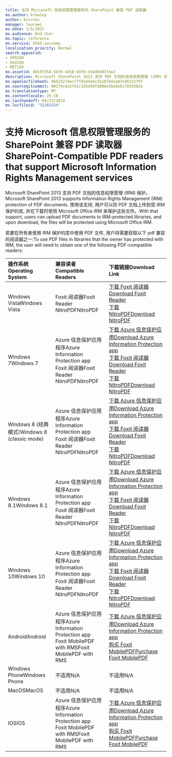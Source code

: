```yaml
---
title: 支持 Microsoft 信息权限管理服务的 SharePoint 兼容 PDF 读取器
ms.author: krowley
author: kccross
manager: laurawi
ms.date: 1/5/2017
ms.audience: End User
ms.topic: reference
ms.service: O365-seccomp
localization_priority: Normal
search.appverid:
- SPO160
- OSU150
- MET150
ms.assetid: dd197d58-5bf6-4d18-b9f8-d16db603fae2
description: Microsoft SharePoint 2013 支持 PDF 文档的信息权限管理 (IRM) 保护。 使用该支持, 用户可以将 PDF 文档上传到受 IRM 保护的库, 并在下载时使用 Microsoft Office IRM 来保护这些文件。
ms.openlocfilehash: 46623274ecfff01ddedc3518f84aa83cb615279f
ms.sourcegitcommit: 0017dc6a5f81c165d9dfd88be39a6bb17856582e
ms.translationtype: MT
ms.contentlocale: zh-CN
ms.lasthandoff: 04/23/2019
ms.locfileid: "32265254"
---
```

# <a name="sharepoint-compatible-pdf-readers-that-support-microsoft-information-rights-management-services"></a><span data-ttu-id="94530-104">支持 Microsoft 信息权限管理服务的 SharePoint 兼容 PDF 读取器</span><span class="sxs-lookup"><span data-stu-id="94530-104">SharePoint-Compatible PDF readers that support Microsoft Information Rights Management services</span></span>

<span data-ttu-id="94530-105">Microsoft SharePoint 2013 支持 PDF 文档的信息权限管理 (IRM) 保护。</span><span class="sxs-lookup"><span data-stu-id="94530-105">Microsoft SharePoint 2013 supports Information Rights Management (IRM) protection of PDF documents.</span></span> <span data-ttu-id="94530-106">使用该支持, 用户可以将 PDF 文档上传到受 IRM 保护的库, 并在下载时使用 Microsoft Office IRM 来保护这些文件。</span><span class="sxs-lookup"><span data-stu-id="94530-106">With that support, users can upload PDF documents to IRM-protected libraries, and upon download, the files will be protected using Microsoft Office IRM.</span></span>
  
<span data-ttu-id="94530-107">若要在所有者使用 IRM 保护的库中使用 PDF 文件, 用户将需要获取以下 pdf 兼容的阅读器之一:</span><span class="sxs-lookup"><span data-stu-id="94530-107">To use PDF files in libraries that the owner has protected with IRM, the user will need to obtain one of the following PDF-compatible readers:</span></span>
  
|<span data-ttu-id="94530-108">**操作系统**</span><span class="sxs-lookup"><span data-stu-id="94530-108">**Operating System**</span></span>|<span data-ttu-id="94530-109">**兼容读者**</span><span class="sxs-lookup"><span data-stu-id="94530-109">**Compatible Readers**</span></span>|<span data-ttu-id="94530-110">**下载链接**</span><span class="sxs-lookup"><span data-stu-id="94530-110">**Download Link**</span></span>|
|:-----|:-----|:-----|
|<span data-ttu-id="94530-111">Windows Vista</span><span class="sxs-lookup"><span data-stu-id="94530-111">Windows Vista</span></span>  <br/> |<span data-ttu-id="94530-112">Foxit 阅读器</span><span class="sxs-lookup"><span data-stu-id="94530-112">Foxit Reader</span></span>  <br/> <span data-ttu-id="94530-113">NitroPDF</span><span class="sxs-lookup"><span data-stu-id="94530-113">NitroPDF</span></span>  <br/> |[<span data-ttu-id="94530-114">下载 Foxit 阅读器</span><span class="sxs-lookup"><span data-stu-id="94530-114">Download Foxit Reader</span></span>](https://go.microsoft.com/fwlink/?linkid=253210) <br/> [<span data-ttu-id="94530-115">下载 NitroPDF</span><span class="sxs-lookup"><span data-stu-id="94530-115">Download NitroPDF</span></span>](https://www.gonitro.com/pdf-reader) <br/> |
|<span data-ttu-id="94530-116">Windows 7</span><span class="sxs-lookup"><span data-stu-id="94530-116">Windows 7</span></span>  <br/> |<span data-ttu-id="94530-117">Azure 信息保护应用程序</span><span class="sxs-lookup"><span data-stu-id="94530-117">Azure Information Protection app</span></span>  <br/> <span data-ttu-id="94530-118">Foxit 阅读器</span><span class="sxs-lookup"><span data-stu-id="94530-118">Foxit Reader</span></span>  <br/> <span data-ttu-id="94530-119">NitroPDF</span><span class="sxs-lookup"><span data-stu-id="94530-119">NitroPDF</span></span>  <br/> |[<span data-ttu-id="94530-120">下载 Azure 信息保护应用</span><span class="sxs-lookup"><span data-stu-id="94530-120">Download Azure Information Protection app</span></span>](https://go.microsoft.com/fwlink/?linkid=837797) <br/> [<span data-ttu-id="94530-121">下载 Foxit 阅读器</span><span class="sxs-lookup"><span data-stu-id="94530-121">Download Foxit Reader</span></span>](https://go.microsoft.com/fwlink/?linkid=253210) <br/> [<span data-ttu-id="94530-122">下载 NitroPDF</span><span class="sxs-lookup"><span data-stu-id="94530-122">Download NitroPDF</span></span>](https://www.gonitro.com/pdf-reader) <br/> |
|<span data-ttu-id="94530-123">Windows 8 (经典模式)</span><span class="sxs-lookup"><span data-stu-id="94530-123">Windows 8 (classic mode)</span></span>  <br/> |<span data-ttu-id="94530-124">Azure 信息保护应用程序</span><span class="sxs-lookup"><span data-stu-id="94530-124">Azure Information Protection app</span></span>  <br/> <span data-ttu-id="94530-125">Foxit 阅读器</span><span class="sxs-lookup"><span data-stu-id="94530-125">Foxit Reader</span></span>  <br/> <span data-ttu-id="94530-126">NitroPDF</span><span class="sxs-lookup"><span data-stu-id="94530-126">NitroPDF</span></span>  <br/> |[<span data-ttu-id="94530-127">下载 Azure 信息保护应用</span><span class="sxs-lookup"><span data-stu-id="94530-127">Download Azure Information Protection app</span></span>](https://go.microsoft.com/fwlink/?linkid=837797) <br/> [<span data-ttu-id="94530-128">下载 Foxit 阅读器</span><span class="sxs-lookup"><span data-stu-id="94530-128">Download Foxit Reader</span></span>](https://go.microsoft.com/fwlink/?linkid=253210) <br/> [<span data-ttu-id="94530-129">下载 NitroPDF</span><span class="sxs-lookup"><span data-stu-id="94530-129">Download NitroPDF</span></span>](https://www.gonitro.com/pdf-reader) <br/> |
|<span data-ttu-id="94530-130">Windows 8.1</span><span class="sxs-lookup"><span data-stu-id="94530-130">Windows 8.1</span></span>  <br/> |<span data-ttu-id="94530-131">Azure 信息保护应用程序</span><span class="sxs-lookup"><span data-stu-id="94530-131">Azure Information Protection app</span></span>  <br/> <span data-ttu-id="94530-132">Foxit 阅读器</span><span class="sxs-lookup"><span data-stu-id="94530-132">Foxit Reader</span></span>  <br/> <span data-ttu-id="94530-133">NitroPDF</span><span class="sxs-lookup"><span data-stu-id="94530-133">NitroPDF</span></span>  <br/> |[<span data-ttu-id="94530-134">下载 Azure 信息保护应用</span><span class="sxs-lookup"><span data-stu-id="94530-134">Download Azure Information Protection app</span></span>](https://go.microsoft.com/fwlink/?linkid=837797) <br/> [<span data-ttu-id="94530-135">下载 Foxit 阅读器</span><span class="sxs-lookup"><span data-stu-id="94530-135">Download Foxit Reader</span></span>](https://go.microsoft.com/fwlink/?linkid=253210) <br/> [<span data-ttu-id="94530-136">下载 NitroPDF</span><span class="sxs-lookup"><span data-stu-id="94530-136">Download NitroPDF</span></span>](https://www.gonitro.com/pdf-reader) <br/> |
|<span data-ttu-id="94530-137">Windows 10</span><span class="sxs-lookup"><span data-stu-id="94530-137">Windows 10</span></span>  <br/> |<span data-ttu-id="94530-138">Azure 信息保护应用程序</span><span class="sxs-lookup"><span data-stu-id="94530-138">Azure Information Protection app</span></span>  <br/> <span data-ttu-id="94530-139">Foxit 阅读器</span><span class="sxs-lookup"><span data-stu-id="94530-139">Foxit Reader</span></span>  <br/> <span data-ttu-id="94530-140">NitroPDF</span><span class="sxs-lookup"><span data-stu-id="94530-140">NitroPDF</span></span>  <br/> |[<span data-ttu-id="94530-141">下载 Azure 信息保护应用</span><span class="sxs-lookup"><span data-stu-id="94530-141">Download Azure Information Protection app</span></span>](https://go.microsoft.com/fwlink/?linkid=837797) <br/> [<span data-ttu-id="94530-142">下载 Foxit 阅读器</span><span class="sxs-lookup"><span data-stu-id="94530-142">Download Foxit Reader</span></span>](https://go.microsoft.com/fwlink/?linkid=253210) <br/> [<span data-ttu-id="94530-143">下载 NitroPDF</span><span class="sxs-lookup"><span data-stu-id="94530-143">Download NitroPDF</span></span>](https://www.gonitro.com/pdf-reader) <br/> |
|<span data-ttu-id="94530-144">Android</span><span class="sxs-lookup"><span data-stu-id="94530-144">Android</span></span>  <br/> |<span data-ttu-id="94530-145">Azure 信息保护应用程序</span><span class="sxs-lookup"><span data-stu-id="94530-145">Azure Information Protection app</span></span>  <br/> <span data-ttu-id="94530-146">Foxit MobilePDF with RMS</span><span class="sxs-lookup"><span data-stu-id="94530-146">Foxit MobilePDF with RMS</span></span>  <br/> |[<span data-ttu-id="94530-147">下载 Azure 信息保护应用</span><span class="sxs-lookup"><span data-stu-id="94530-147">Download Azure Information Protection app</span></span>](https://go.microsoft.com/fwlink/?linkid=836827) <br/> [<span data-ttu-id="94530-148">购买 Foxit MobilePDF</span><span class="sxs-lookup"><span data-stu-id="94530-148">Purchase Foxit MobilePDF</span></span>](https://play.google.com/store/apps/details?id=com.foxit.mobile.pdf.rms) <br/> |
|<span data-ttu-id="94530-149">Windows Phone</span><span class="sxs-lookup"><span data-stu-id="94530-149">Windows Phone</span></span>  <br/> |<span data-ttu-id="94530-150">不适用</span><span class="sxs-lookup"><span data-stu-id="94530-150">N/A</span></span>  <br/> |<span data-ttu-id="94530-151">不适用</span><span class="sxs-lookup"><span data-stu-id="94530-151">N/A</span></span>  <br/> |
|<span data-ttu-id="94530-152">MacOS</span><span class="sxs-lookup"><span data-stu-id="94530-152">MacOS</span></span>  <br/> |<span data-ttu-id="94530-153">不适用</span><span class="sxs-lookup"><span data-stu-id="94530-153">N/A</span></span>  <br/> |<span data-ttu-id="94530-154">不适用</span><span class="sxs-lookup"><span data-stu-id="94530-154">N/A</span></span>  <br/> |
|<span data-ttu-id="94530-155">IOS</span><span class="sxs-lookup"><span data-stu-id="94530-155">IOS</span></span>  <br/> |<span data-ttu-id="94530-156">Azure 信息保护应用程序</span><span class="sxs-lookup"><span data-stu-id="94530-156">Azure Information Protection app</span></span>  <br/> <span data-ttu-id="94530-157">Foxit MobilePDF with RMS</span><span class="sxs-lookup"><span data-stu-id="94530-157">Foxit MobilePDF with RMS</span></span>  <br/> |[<span data-ttu-id="94530-158">下载 Azure 信息保护应用</span><span class="sxs-lookup"><span data-stu-id="94530-158">Download Azure Information Protection app</span></span>](https://go.microsoft.com/fwlink/?linkid=836828) <br/> [<span data-ttu-id="94530-159">购买 Foxit MobilePDF</span><span class="sxs-lookup"><span data-stu-id="94530-159">Purchase Foxit MobilePDF</span></span>](https://play.google.com/store/apps/details?id=com.foxit.mobile.pdf.rms) <br/> |
   

